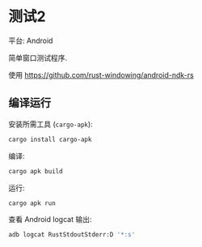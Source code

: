 # 测试2

平台: Android

简单窗口测试程序.

使用 <https://github.com/rust-windowing/android-ndk-rs>


## 编译运行

安装所需工具 (`cargo-apk`):

```sh
cargo install cargo-apk
```

编译:

```sh
cargo apk build
```

运行:

```sh
cargo apk run
```

查看 Android logcat 输出:

```sh
adb logcat RustStdoutStderr:D '*:s'
```
